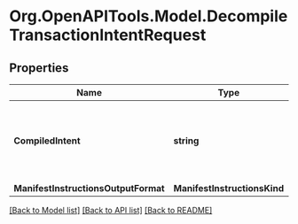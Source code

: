 # Org.OpenAPITools.Model.DecompileTransactionIntentRequest

## Properties

| Name                                 | Type                         | Description                                               | Notes |
| ------------------------------------ | ---------------------------- | --------------------------------------------------------- | ----- |
| **CompiledIntent**                   | **string**                   | The hex-encoded string of the compiled transaction intent |
| **ManifestInstructionsOutputFormat** | **ManifestInstructionsKind** |                                                           |

[[Back to Model list]](../README.md#documentation-for-models)
[[Back to API list]](../README.md#documentation-for-api-endpoints)
[[Back to README]](../README.md)

